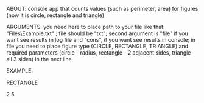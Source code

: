 ABOUT: console app that counts values (such as perimeter, area) for figures (now it is circle, rectangle and triangle)

ARGUMENTS: you need here to place path to your file like that: "Files\Example.txt" ; file should be "txt"; second argument is "file" if you want see results in log file and "cons", if you want see results in console; in file you need to place figure type (CIRCLE, RECTANGLE, TRIANGLE) and required parameters (circle - radius, rectangle - 2 adjacent sides, triangle - all 3 sides) in the next line

EXAMPLE:

RECTANGLE

2 5